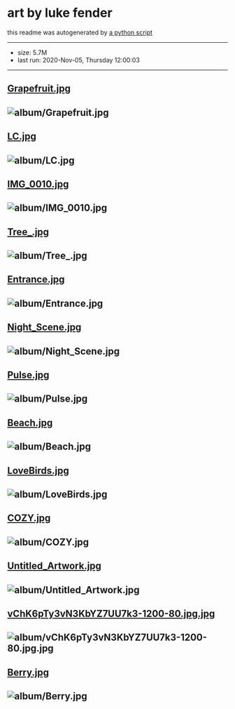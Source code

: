 
# art by luke fender
this readme was autogenerated by [a python script](make_readme.py)

---------------
    
 - size: 5.7M
 - last run: 2020-Nov-05, Thursday 12:00:03
---------------
## [Grapefruit.jpg](https://raw.githubusercontent.com/lfender6445/art/master/album/Grapefruit.jpg)
![album/Grapefruit.jpg](album/Grapefruit.jpg)
---------------
## [LC.jpg](https://raw.githubusercontent.com/lfender6445/art/master/album/LC.jpg)
![album/LC.jpg](album/LC.jpg)
---------------
## [IMG_0010.jpg](https://raw.githubusercontent.com/lfender6445/art/master/album/IMG_0010.jpg)
![album/IMG_0010.jpg](album/IMG_0010.jpg)
---------------
## [Tree_.jpg](https://raw.githubusercontent.com/lfender6445/art/master/album/Tree_.jpg)
![album/Tree_.jpg](album/Tree_.jpg)
---------------
## [Entrance.jpg](https://raw.githubusercontent.com/lfender6445/art/master/album/Entrance.jpg)
![album/Entrance.jpg](album/Entrance.jpg)
---------------
## [Night_Scene.jpg](https://raw.githubusercontent.com/lfender6445/art/master/album/Night_Scene.jpg)
![album/Night_Scene.jpg](album/Night_Scene.jpg)
---------------
## [Pulse.jpg](https://raw.githubusercontent.com/lfender6445/art/master/album/Pulse.jpg)
![album/Pulse.jpg](album/Pulse.jpg)
---------------
## [Beach.jpg](https://raw.githubusercontent.com/lfender6445/art/master/album/Beach.jpg)
![album/Beach.jpg](album/Beach.jpg)
---------------
## [LoveBirds.jpg](https://raw.githubusercontent.com/lfender6445/art/master/album/LoveBirds.jpg)
![album/LoveBirds.jpg](album/LoveBirds.jpg)
---------------
## [COZY.jpg](https://raw.githubusercontent.com/lfender6445/art/master/album/COZY.jpg)
![album/COZY.jpg](album/COZY.jpg)
---------------
## [Untitled_Artwork.jpg](https://raw.githubusercontent.com/lfender6445/art/master/album/Untitled_Artwork.jpg)
![album/Untitled_Artwork.jpg](album/Untitled_Artwork.jpg)
---------------
## [vChK6pTy3vN3KbYZ7UU7k3-1200-80.jpg.jpg](https://raw.githubusercontent.com/lfender6445/art/master/album/vChK6pTy3vN3KbYZ7UU7k3-1200-80.jpg.jpg)
![album/vChK6pTy3vN3KbYZ7UU7k3-1200-80.jpg.jpg](album/vChK6pTy3vN3KbYZ7UU7k3-1200-80.jpg.jpg)
---------------
## [Berry.jpg](https://raw.githubusercontent.com/lfender6445/art/master/album/Berry.jpg)
![album/Berry.jpg](album/Berry.jpg)
---------------